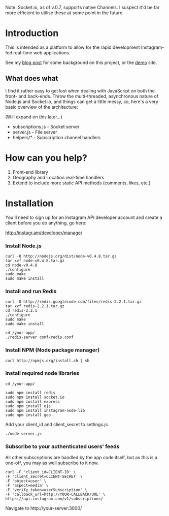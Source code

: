 Note: Socket.io, as of v.0.7, supports native Channels. I suspect it'd be far more efficient to utilise these at some point in the future.

# Introduction

This is intended as a platform to allow for the rapid development Instagram-fed real-time web applications. 

See my <a href="http://madebymany.com/blog/a-picture-is-worth-140-characters">blog post</a> for some background on this project, or the <a href="http://78.129.171.37:3000/">demo</a> site.

## What does what

I find it rather easy to get lost when dealing with JavaScript on both the front- and back-ends. Throw the multi-threaded, asynchronous nature of Node.js and Socket.io, and things can get a little messy, so, here's a very basic overview of the architecture:

(Will expand on this later...)

- subscriptions.js - Socket server
- server.js - File server
- helpers/* - Subscription channel handlers

# How can you help?

1. Front-end library
2. Geography and Location real-time handlers
3. Extend to include more static API methods (comments, likes, etc.)

# Installation

You'll need to sign up for an Instagram API developer account and create a client before you do anything, go here:

http://instagr.am/developer/manage/

### Install Node.js 

    curl -O http://nodejs.org/dist/node-v0.4.8.tar.gz
    tar xvf node-v0.4.8.tar.gz
    cd node-v0.4.8
    ./configure
    sudo make
    sudo make install

### Install and run Redis

    curl -O http://redis.googlecode.com/files/redis-2.2.1.tar.gz
    tar xvf redis-2.2.1.tar.gz
    cd redis-2.2.1
    ./configure
    sudo make
    sudo make install

    cd /your-app/
    ./redis-server conf/redis.conf

### Install NPM (Node package manager)

    curl http://npmjs.org/install.sh | sh

### Install required node libraries

    cd /your-app/

    sudo npm install redis
    sudo npm install socket.io 
    sudo npm install express
    sudo npm install ejs
    sudo npm install instagram-node-lib
    sudo npm install geo

Add your client_id and client_secret to settings.js

    ./node server.js

### Subscribe to your authenticated users' feeds

All other subscriptions are handled by the app code itself, but as this is a one-off, you may as well subscribe to it now.

    curl -F 'client_id=CLIENT-ID' \
    -F 'client_secret=CLIENT-SECRET' \
    -F 'object=user' \
    -F 'aspect=media' \
    -F 'verify_token=userSubscription' \
    -F 'callback_url=http://YOUR-CALLBACK/URL' \
    https://api.instagram.com/v1/subscriptions/

Navigate to http://your-server:3000/